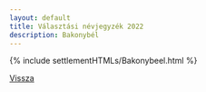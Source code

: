 ```yaml
---
layout: default
title: Választási névjegyzék 2022
description: Bakonybél
---
```


{% include settlementHTMLs/Bakonybeel.html %}

[Vissza](../)